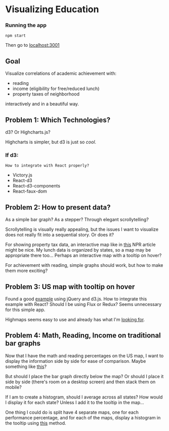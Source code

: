# Visualizing Education

### Running the app

```
npm start
```

Then go to [localhost:3001](http://127.0.0.1:3001/)

## Goal
Visualize correlations of academic achievement with:

* reading
* income (eligibility for free/reduced lunch)
* property taxes of neighborhood

interactively and in a beautiful way.

## Problem 1: Which Technologies?

d3? Or Highcharts.js?

Highcharts is simpler, but d3 is just so _cool_.

### If d3:
    
    How to integrate with React properly?

* Victory.js
* React-d3
* React-d3-components
* React-faux-dom

## Problem 2: How to present data?

As a simple bar graph? As a stepper? Through elegant scrollytelling?

Scrollytelling is visually really appealing, but the issues I want to visualize does not really fit into a sequential story. Or does it?

For showing property tax data, an interactive map like in [this](http://www.npr.org/2016/04/18/474256366/why-americas-schools-have-a-money-problem) NPR article might be nice. My lunch data is organized by states, so a map may be appropriate there too... Perhaps an interactive map with a tooltip on hover?

For achievement with reading, simple graphs should work, but how to make them more exciting? 

## Problem 3: US map with tooltip on hover

Found a good [example](https://vida.io/gists/vfP7KiHLfDbnDWBsX) using jQuery and d3.js. How to integrate this example with React? Should I be using Flux or Redux? Seems unnecessary for this simple app. 

Highmaps seems easy to use and already has what I'm [looking for](http://jsfiddle.net/gh/get/library/pure/highslide-software/highcharts.com/tree/master/samples/mapdata/countries/us/us-all).

## Problem 4: Math, Reading, Income on traditional bar graphs

Now that I have the math and reading percentages on the US map, I want to display the information side by side for ease of comparison. Maybe something like [this](http://jsfiddle.net/gh/get/library/pure/highcharts/highcharts/tree/master/samples/highcharts/css/axis/)?

But should I place the bar graph directly below the map? Or should I place it side by side (there's room on a desktop screen) and then stack them on mobile?

If I am to create a histogram, should I average across all states? How would I display it for each state? Unless I add it to the tooltip in the map...

One thing I could do is split have 4 separate maps, one for each performance percentage, and for each of the maps, display a histogram in the tooltip using [this](https://stackoverflow.com/questions/24627345/create-graph-in-tooltip-of-highchart) method.

